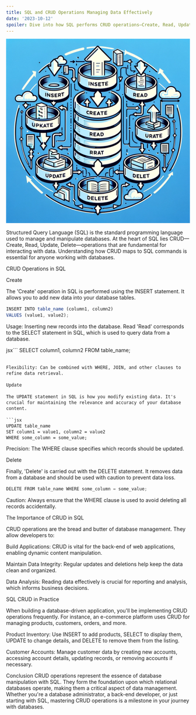 ```yaml
---
title: SQL and CRUD Operations Managing Data Effectively
date: '2023-10-12'
spoiler: Dive into how SQL performs CRUD operations—Create, Read, Update, Delete—to manage data in databases efficiently
---
```

![Alt text](image.png)

Structured Query Language (SQL) is the standard programming language used to manage and manipulate databases. At the heart of SQL lies CRUD—Create, Read, Update, Delete—operations that are fundamental for interacting with data. Understanding how CRUD maps to SQL commands is essential for anyone working with databases.

CRUD Operations in SQL

Create

The 'Create' operation in SQL is performed using the INSERT statement. It allows you to add new data into your database tables.

```jsx
INSERT INTO table_name (column1, column2)
VALUES (value1, value2);
```

Usage: Inserting new records into the database.
Read
'Read' corresponds to the SELECT statement in SQL, which is used to query data from a database.

jsx```
SELECT column1, column2 FROM table_name;
```

Flexibility: Can be combined with WHERE, JOIN, and other clauses to refine data retrieval.

Update

The UPDATE statement in SQL is how you modify existing data. It's crucial for maintaining the relevance and accuracy of your database content.

```jsx
UPDATE table_name
SET column1 = value1, column2 = value2
WHERE some_column = some_value;
```

Precision: The WHERE clause specifies which records should be updated.

Delete

Finally, 'Delete' is carried out with the DELETE statement. It removes data from a database and should be used with caution to prevent data loss.

```jsx
DELETE FROM table_name WHERE some_column = some_value;
```

Caution: Always ensure that the WHERE clause is used to avoid deleting all records accidentally.

The Importance of CRUD in SQL

CRUD operations are the bread and butter of database management. They allow developers to:

Build Applications: 
CRUD is vital for the back-end of web applications, enabling dynamic content manipulation.

Maintain Data Integrity: 
Regular updates and deletions help keep the data clean and organized.

Data Analysis: 
Reading data effectively is crucial for reporting and analysis, which informs business decisions.

SQL CRUD in Practice

When building a database-driven application, you'll be implementing CRUD operations frequently. For instance, an e-commerce platform uses CRUD for managing products, customers, orders, and more.

Product Inventory: 
Use INSERT to add products, SELECT to display them, UPDATE to change details, and DELETE to remove them from the listing.

Customer Accounts: 
Manage customer data by creating new accounts, accessing account details, updating records, or removing accounts if necessary.

Conclusion
CRUD operations represent the essence of database manipulation with SQL. They form the foundation upon which relational databases operate, making them a critical aspect of data management. Whether you're a database administrator, a back-end developer, or just starting with SQL, mastering CRUD operations is a milestone in your journey with databases.